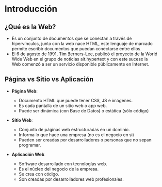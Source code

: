 # Introducción

## ¿Qué es la Web?

* Es un conjunto de documentos que se conectan a través de hipervínculos, junto con la web nace HTML, este lenguaje de marcado permite escribir documentos que puedan conectarse entre ellos.
* El 6 de agosto de 1991, Tim Berners-Lee, publicó el proyecto de la World Wide Web en el grupo de noticias alt.hypertext y con este suceso la Web comenzó a ser un servicio disponible públicamente en Internet.

## Página vs Sitio vs Aplicación

* **Página Web**:
  * Documento HTML que puede tener CSS, JS e imágenes.
  * Es cada pantalla de un sitio web o app web.
  * Puede ser dinámica (con Base de Datos) o estática (sólo código)

* **Sitio Web**:
  * Conjunto de páginas web estructuradas en un dominio.
  * Informa lo que hace una empresa (no es el negocio en si)
  * Pueden ser creadas por desarrolladores o personas que no sepan programar.

* **Aplicación Web**:
  * Software desarrollado con tecnologías web.
  * Es el núcleo del negocio de la empresa.
  * Se crea con código.
  * Son creadas por desarrolladores web profesionales.

